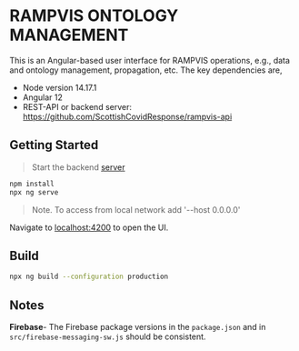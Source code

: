 # RAMPVIS ONTOLOGY MANAGEMENT

This is an Angular-based user interface for RAMPVIS operations, e.g., data and ontology management, propagation, etc. The key dependencies are,

- Node version 14.17.1
- Angular 12
- REST-API or backend server: https://github.com/ScottishCovidResponse/rampvis-api


## Getting Started

> Start the backend [server](https://github.com/ScottishCovidResponse/rampvis-api)

```bash
npm install
npx ng serve 
```

> Note. To access from local network add '--host 0.0.0.0'

Navigate to [localhost:4200](localhost:4200) to open the UI.


## Build

```bash
npx ng build --configuration production
```

## Notes

**Firebase**- The Firebase package versions in the `package.json` and in `src/firebase-messaging-sw.js` should be consistent.
